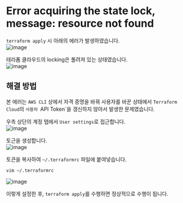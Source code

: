 # Error acquiring the state lock, message: resource not found

`terraform apply` 시 아래의 에러가 발생하였습니다.   
![image](https://user-images.githubusercontent.com/43658658/159256210-96325292-dfb5-4496-b4dd-f1668d8c3fa6.png)

테라폼 클라우드의 locking은 풀려져 있는 상태였습니다.   
![image](https://user-images.githubusercontent.com/43658658/159256320-da2717bd-9a21-4508-9e70-796228d964ae.png)

## 해결 방법

본 에러는 `AWS CLI` 상에서 자격 증명을 바꿔 사용자를 바꾼 상태에서 `Terraform Cloud`의 `사용자 `API Token`을 갱신하지 않아서 발생한 문제였습니다.

우측 상단의 계정 탭에서 `User settings`로 접근합니다.   
![image](https://user-images.githubusercontent.com/43658658/159256574-5198d5a4-4cbc-4587-885d-73fc047e6b92.png)

토근을 생성합니다.   
![image](https://user-images.githubusercontent.com/43658658/159256629-ee10a68b-d49a-46bc-a673-e6e9ce57c0f7.png)

토큰을 복사하여 `~/.terraformrc` 파일에 붙여넣습니다.   
```
vim ~/.terraformrc
```   
![image](https://user-images.githubusercontent.com/43658658/159256797-13b0783b-98aa-4cd3-ba3a-4742d93d7503.png)

이렇게 설정한 후, `terraform apply`를 수행하면 정상적으로 수행이 됩니다.
